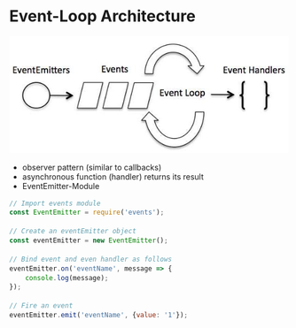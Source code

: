 # Event-Loop Architecture

![Event-Loop-Architecture](event_loop.jpg)

* observer pattern (similar to callbacks)
* asynchronous function (handler) returns its result
* EventEmitter-Module

```javascript
// Import events module
const EventEmitter = require('events');

// Create an eventEmitter object
const eventEmitter = new EventEmitter();

// Bind event and even handler as follows
eventEmitter.on('eventName', message => {
	console.log(message);
});

// Fire an event
eventEmitter.emit('eventName', {value: '1'});
```

